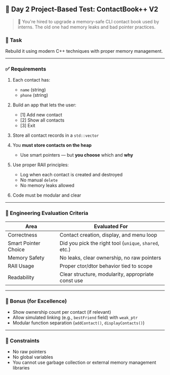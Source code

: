 ## 🧪 **Day 2 Project-Based Test: ContactBook++ V2**

> 👤 You're hired to upgrade a memory-safe CLI contact book used by interns. The old one had memory leaks and bad pointer practices.

### 🎯 **Task**

Rebuild it using modern C++ techniques with proper memory management.

---

### ✅ **Requirements**

1. Each contact has:

   * `name` (string)
   * `phone` (string)

2. Build an app that lets the user:

   * \[1] Add new contact
   * \[2] Show all contacts
   * \[3] Exit

3. Store all contact records in a `std::vector`

4. You **must store contacts on the heap**

   * Use smart pointers — but **you choose** which and **why**

5. Use proper RAII principles:

   * Log when each contact is created and destroyed
   * No manual `delete`
   * No memory leaks allowed

6. Code must be modular and clear

---

### 🧠 Engineering Evaluation Criteria

| Area                 | Evaluated For                                          |
| -------------------- | ------------------------------------------------------ |
| Correctness          | Contact creation, display, and menu loop               |
| Smart Pointer Choice | Did you pick the right tool (`unique`, `shared`, etc.) |
| Memory Safety        | No leaks, clear ownership, no raw pointers             |
| RAII Usage           | Proper ctor/dtor behavior tied to scope                |
| Readability          | Clear structure, modularity, appropriate const use     |

---

### 🧪 Bonus (for Excellence)

* Show ownership count per contact (if relevant)
* Allow simulated linking (e.g., `bestFriend` field) with `weak_ptr`
* Modular function separation (`addContact()`, `displayContacts()`)

---

### 🧨 Constraints

* No raw pointers
* No global variables
* You cannot use garbage collection or external memory management libraries